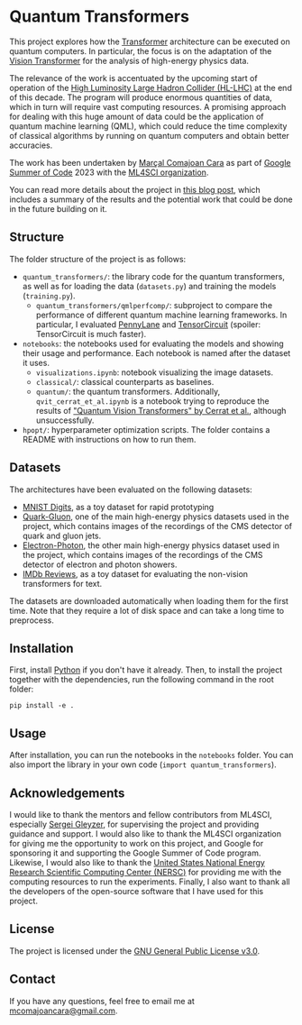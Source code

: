 # Quantum Transformers

This project explores how the [Transformer](https://en.wikipedia.org/wiki/Transformer_(machine_learning_model)) architecture can be executed on quantum computers. In particular, the focus is on the adaptation of the [Vision Transformer](https://en.wikipedia.org/wiki/Vision_transformer) for the analysis of high-energy physics data.

The relevance of the work is accentuated by the upcoming start of operation of the [High Luminosity Large Hadron Collider (HL-LHC)](https://hilumilhc.web.cern.ch/content/hl-lhc-project) at the end of this decade. The program will produce enormous quantities of data, which in turn will require vast computing resources. A promising approach for dealing with this huge amount of data could be the application of quantum machine learning (QML), which could reduce the time complexity of classical algorithms by running on quantum computers and obtain better accuracies.

The work has been undertaken by [Marçal Comajoan Cara](https://salcc.github.io/) as part of [Google Summer of Code](https://summerofcode.withgoogle.com) 2023 with the [ML4SCI organization](https://ml4sci.org/).

You can read more details about the project in [this blog post](https://salcc.github.io/blog/gsoc23), which includes a summary of the results and the potential work that could be done in the future building on it.

## Structure

The folder structure of the project is as follows:

- `quantum_transformers/`: the library code for the quantum transformers, as well as for loading the data (`datasets.py`) and training the models (`training.py`).
  - `quantum_transformers/qmlperfcomp/`: subproject to compare the performance of different quantum machine learning frameworks. In particular, I evaluated [PennyLane](https://pennylane.ai/) and [TensorCircuit](https://tensorcircuit.readthedocs.io/) (spoiler: TensorCircuit is much faster).
- `notebooks`: the notebooks used for evaluating the models and showing their usage and performance. Each notebook is named after the dataset it uses.
  - `visualizations.ipynb`: notebook visualizing the image datasets.
  - `classical/`: classical counterparts as baselines.
  - `quantum/`: the quantum transformers. Additionally, `qvit_cerrat_et_al.ipynb` is a notebook trying to reproduce the results of ["Quantum Vision Transformers" by Cerrat et al.](https://arxiv.org/abs/2106.03173), although unsuccessfully.
- `hpopt/`: hyperparameter optimization scripts. The folder contains a README with instructions on how to run them.


## Datasets

The architectures have been evaluated on the following datasets:

- [MNIST Digits](http://yann.lecun.com/exdb/mnist/), as a toy dataset for rapid prototyping
- [Quark-Gluon](https://arxiv.org/abs/1902.08276), one of the main high-energy physics datasets used in the project, which contains images of the recordings of the CMS detector of quark and gluon jets.
- [Electron-Photon](https://arxiv.org/abs/1807.11916), the other main high-energy physics dataset used in the project, which contains images of the recordings of the CMS detector of electron and photon showers.
- [IMDb Reviews](https://www.tensorflow.org/datasets/catalog/imdb_reviews), as a toy dataset for evaluating the non-vision transformers for text.

The datasets are downloaded automatically when loading them for the first time. Note that they require a lot of disk space and can take a long time to preprocess.

## Installation

First, install [Python](https://www.python.org/downloads/) if you don't have it already. Then, to install the project together with the dependencies, run the following command in the root folder:

```
pip install -e .
```

## Usage

After installation, you can run the notebooks in the `notebooks` folder. You can also import the library in your own code (`import quantum_transformers`).

## Acknowledgements

I would like to thank the mentors and fellow contributors from ML4SCI, especially [Sergei Gleyzer](http://sergeigleyzer.com/), for supervising the project and providing guidance and support. I would also like to thank the ML4SCI organization for giving me the opportunity to work on this project, and Google for sponsoring it and supporting the Google Summer of Code program. Likewise, I would also like to thank the [United States National Energy Research Scientific Computing Center (NERSC)](https://www.nersc.gov/) for providing me with the computing resources to run the experiments. Finally, I also want to thank all the developers of the open-source software that I have used for this project.

## License

The project is licensed under the [GNU General Public License v3.0](LICENSE.md).

## Contact

If you have any questions, feel free to email me at [mcomajoancara@gmail.com](mailto:mcomajoancara@gmail.com).
